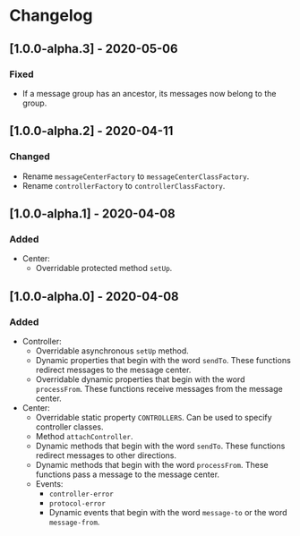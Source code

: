 # Changelog

## [1.0.0-alpha.3] - 2020-05-06
### Fixed
- If a message group has an ancestor, its messages now belong to the group.

## [1.0.0-alpha.2] - 2020-04-11
### Changed
- Rename `messageCenterFactory` to `messageCenterClassFactory`.
- Rename `controllerFactory` to `controllerClassFactory`.

## [1.0.0-alpha.1] - 2020-04-08
### Added
- Center:
  - Overridable protected method `setUp`.

## [1.0.0-alpha.0] - 2020-04-08
### Added
- Controller:
  - Overridable asynchronous `setUp` method.
  - Dynamic properties that begin with the word `sendTo`. These functions redirect messages to the message center.
  - Overridable dynamic properties that begin with the word `processFrom`. These functions receive messages from the message center.
- Center:
  - Overridable static property `CONTROLLERS`. Can be used to specify controller classes.
  - Method `attachController`.
  - Dynamic methods that begin with the word `sendTo`. These functions redirect messages to other directions.
  - Dynamic methods that begin with the word `processFrom`. These functions pass a message to the message center.
  - Events:
    - `controller-error`
    - `protocol-error`
    - Dynamic events that begin with the word `message-to` or the word `message-from`.
